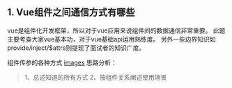 ## 1. Vue组件之间通信方式有哪些
vue是组件化开发框架，所以对于vue应用来说组件间的数据通信非常重要。 此题主要考查大家vue基本功，对于vue基础api运用熟练度。 另外一些边界知识如provide/inject/$attrs则提现了面试者的知识广度。

组件传参的各种方式
[images](https://img.yzcdn.cn/vant/vue-demo-1.png)
思路分析：
> 1、总述知道的所有方式
> 2、按组件关系阐述使用场景